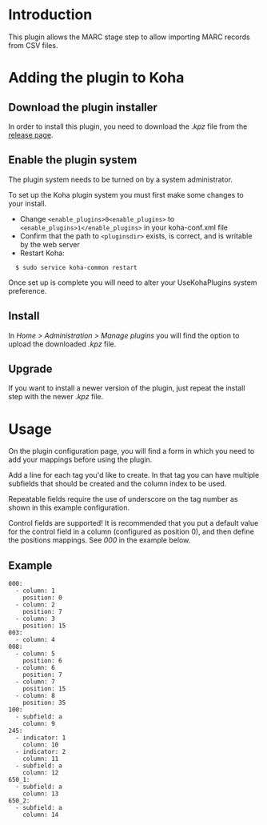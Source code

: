 # Introduction

This plugin allows the MARC stage step to allow importing MARC records from CSV files.

# Adding the plugin to Koha

## Download the plugin installer

In order to install this plugin, you need to download the _.kpz_ file from the [release page](https://github.com/bywatersolutions/koha-plugin-csv2marc/releases).

## Enable the plugin system

The plugin system needs to be turned on by a system administrator.

To set up the Koha plugin system you must first make some changes to your install.

* Change `<enable_plugins>0<enable_plugins>` to `<enable_plugins>1</enable_plugins>` in your koha-conf.xml file
* Confirm that the path to `<pluginsdir>` exists, is correct, and is writable by the web server
* Restart Koha:

```
  $ sudo service koha-common restart
```

Once set up is complete you will need to alter your UseKohaPlugins system preference.

## Install

In _Home > Administration > Manage plugins_ you will find the option to upload the downloaded _.kpz_ file.

## Upgrade

If you want to install a newer version of the plugin, just repeat the install step with the newer _.kpz_ file.

# Usage

On the plugin configuration page, you will find a form in which you need to add your mappings before using the plugin.

Add a line for each tag you'd like to create. In that tag you can have multiple subfields that should be created and the column index to be used.

Repeatable fields require the use of underscore on the tag number as shown in this example configuration.

Control fields are supported! It is recommended that you put a default value for the control field in a column (configured as position 0), and then define the positions mappings. See _000_ in the example below.

## Example

```
000:
  - column: 1
    position: 0
  - column: 2
    position: 7
  - column: 3
    position: 15
003:
  - column: 4
008:
  - column: 5
    position: 6
  - column: 6
    position: 7
  - column: 7
    position: 15
  - column: 8
    position: 35
100:
  - subfield: a
    column: 9
245:
  - indicator: 1
    column: 10
  - indicator: 2
    column: 11
  - subfield: a
    column: 12
650_1:
  - subfield: a
    column: 13
650_2:
  - subfield: a
    column: 14
```
